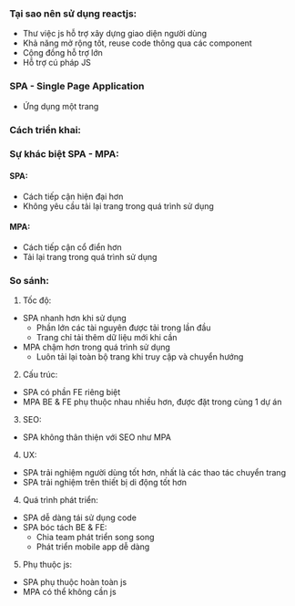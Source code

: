 ### Tại sao nên sử dụng reactjs:
- Thư việc js hỗ trợ xây dựng giao diện người dùng
- Khả năng mở rộng tốt, reuse code thông qua các component
- Cộng đồng hỗ trợ lớn
- Hỗ trợ cú pháp JS 



### SPA - Single Page Application
- Ứng dụng một trang

### Cách triển khai:



### Sự khác biệt SPA - MPA:
#### SPA:
- Cách tiếp cận hiện đại hơn
- Không yêu cầu tải lại trang trong quá trình sử dụng

#### MPA:
- Cách tiếp cận cổ điển hơn
- Tải lại trang trong quá trình sử dụng


### So sánh:
1. Tốc độ:
- SPA nhanh hơn khi sử dụng
    - Phần lớn các tài nguyên được tải trong lần đầu
    - Trang chỉ tải thêm dữ liệu mới khi cần
- MPA chậm hơn trong quá trình sử dụng
    - Luôn tải lại toàn bộ trang khi truy cập và chuyển hướng

2. Cấu trúc:
- SPA có phần FE riêng biệt
- MPA BE & FE phụ thuộc nhau nhiều hơn, được đặt trong cùng 1 dự án

3. SEO:
- SPA không thân thiện với SEO như MPA

4. UX:
- SPA trải nghiệm người dùng tốt hơn, nhất là các thao tác chuyển trang
- SPA trải nghiệm trên thiết bị di động tốt hơn 

4. Quá trình phát triển:
- SPA dễ dàng tái sử dụng code
- SPA bóc tách BE & FE:
    - Chia team phát triển song song
    - Phát triển mobile app dễ dàng

5. Phụ thuộc js:
- SPA phụ thuộc hoàn toàn js
- MPA có thể không cần js 
